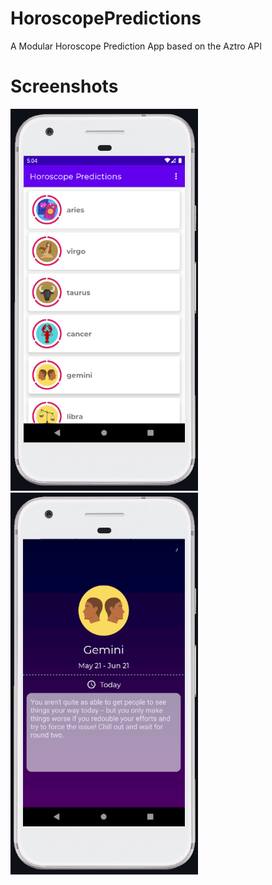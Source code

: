 # HoroscopePredictions
A Modular Horoscope Prediction App based on the Aztro API


# Screenshots

<p float="left">
  <img src="https://github.com/mtdagar/HoroscopePredictions/blob/main/screenshots/screenshot1.png" alt="Screenshot" width = "300" >
  <img src="https://github.com/mtdagar/HoroscopePredictions/blob/main/screenshots/screenshot2.png" alt="Screenshot" width = "300" >
</p>
